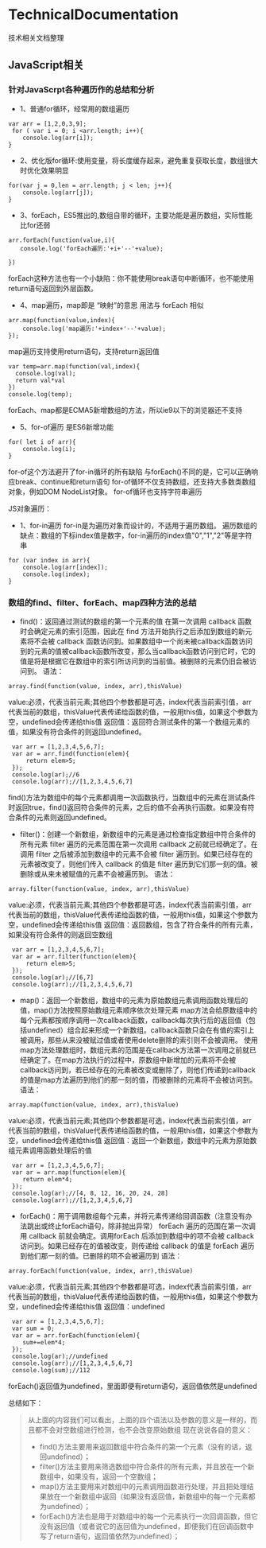 # TechnicalDocumentation
技术相关文档整理

## JavaScript相关
### 针对JavaScrpt各种遍历作的总结和分析

* 1、普通for循环，经常用的数组遍历
```JavaScrpt
var arr = [1,2,0,3,9];
 for ( var i = 0; i <arr.length; i++){
    console.log(arr[i]);
}
```

* 2、优化版for循环:使用变量，将长度缓存起来，避免重复获取长度，数组很大时优化效果明显
```JavaScrpt
for(var j = 0,len = arr.length; j < len; j++){
    console.log(arr[j]);
}
```

* 3、forEach，ES5推出的,数组自带的循环，主要功能是遍历数组，实际性能比for还弱
```JavaScrpt
arr.forEach(function(value,i){
　　console.log('forEach遍历:'+i+'--'+value);

})
```
forEach这种方法也有一个小缺陷：你不能使用break语句中断循环，也不能使用return语句返回到外层函数。

* 4、map遍历，map即是 “映射”的意思 用法与 forEach 相似
```JavaScrpt
arr.map(function(value,index){
    console.log('map遍历:'+index+'--'+value);
});
```
map遍历支持使用return语句，支持return返回值
```JavaScrpt
var temp=arr.map(function(val,index){
  console.log(val);  
  return val*val           
})
console.log(temp);  
```
forEach、map都是ECMA5新增数组的方法，所以ie9以下的浏览器还不支持

* 5、for-of遍历 是ES6新增功能
```JavaScrpt
for( let i of arr){
    console.log(i);
}
```
for-of这个方法避开了for-in循环的所有缺陷
与forEach()不同的是，它可以正确响应break、continue和return语句 
for-of循环不仅支持数组，还支持大多数类数组对象，例如DOM NodeList对象。
for-of循环也支持字符串遍历

JS对象遍历：
* 1、for-in遍历
for-in是为遍历对象而设计的，不适用于遍历数组。
遍历数组的缺点：数组的下标index值是数字，for-in遍历的index值"0","1","2"等是字符串
```JavaScrpt
for (var index in arr){
    console.log(arr[index]);
    console.log(index);
}
```

### 数组的find、filter、forEach、map四种方法的总结

* find()：返回通过测试的数组的第一个元素的值
在第一次调用 callback 函数时会确定元素的索引范围，因此在 find 方法开始执行之后添加到数组的新元素将不会被 callback 函数访问到。如果数组中一个尚未被callback函数访问到的元素的值被callback函数所改变，那么当callback函数访问到它时，它的值是将是根据它在数组中的索引所访问到的当前值。被删除的元素仍旧会被访问到。
语法：
```JavaScrpt
array.find(function(value, index, arr),thisValue)
```
value:必须，代表当前元素;其他四个参数都是可选，index代表当前索引值，arr代表当前的数组，thisValue代表传递给函数的值，一般用this值，如果这个参数为空，undefined会传递给this值
返回值：返回符合测试条件的第一个数组元素的值，如果没有符合条件的则返回undefined。
```JavaScrpt
 var arr = [1,2,3,4,5,6,7];
 var ar = arr.find(function(elem){
     return elem>5;
 });
 console.log(ar);//6
 console.log(arr);//[1,2,3,4,5,6,7]
```
find()方法为数组中的每个元素都调用一次函数执行，当数组中的元素在测试条件时返回true，find()返回符合条件的元素，之后的值不会再执行函数。如果没有符合条件的元素则返回undefined。

* filter()：创建一个新数组，新数组中的元素是通过检查指定数组中符合条件的所有元素
filter 遍历的元素范围在第一次调用 callback 之前就已经确定了。在调用 filter 之后被添加到数组中的元素不会被 filter 遍历到。如果已经存在的元素被改变了，则他们传入 callback 的值是 filter 遍历到它们那一刻的值。被删除或从来未被赋值的元素不会被遍历到。
语法：
```JavaScrpt
array.filter(function(value, index, arr),thisValue)
```
value:必须，代表当前元素;其他四个参数都是可选，index代表当前索引值，arr代表当前的数组，thisValue代表传递给函数的值，一般用this值，如果这个参数为空，undefined会传递给this值
返回值：返回数组，包含了符合条件的所有元素，如果没有符合条件的则返回空数组
```JavaScrpt
 var arr = [1,2,3,4,5,6,7];
 var ar = arr.filter(function(elem){
     return elem>5;
 });
 console.log(ar);//[6,7]
 console.log(arr);//[1,2,3,4,5,6,7]
```

* map()：返回一个新数组，数组中的元素为原始数组元素调用函数处理后的值，map()方法按照原始数组元素顺序依次处理元素
map方法会给原数组中的每个元素都按顺序调用一次callback函数，callback每次执行后的返回值（包括undefined）组合起来形成一个新数组。callback函数只会在有值的索引上被调用，那些从来没被赋过值或者使用delete删除的索引则不会被调用。
使用map方法处理数组时，数组元素的范围是在callback方法第一次调用之前就已经确定了。在map方法执行的过程中，原数组中新增加的元素将不会被callback访问到，若已经存在的元素被改变或删除了，则他们传递到callback的值是map方法遍历到他们的那一刻的值，而被删除的元素将不会被访问到。
语法：
```JavaScrpt
array.map(function(value, index, arr),thisValue)
```
value:必须，代表当前元素;其他四个参数都是可选，index代表当前索引值，arr代表当前的数组，thisValue代表传递给函数的值，一般用this值，如果这个参数为空，undefined会传递给this值
返回值：返回一个新数组，数组中的元素为原始数组元素调用函数处理后的值
```JavaScrpt
 var arr = [1,2,3,4,5,6,7];
 var ar = arr.map(function(elem){
    return elem*4;
 });
 console.log(ar);//[4, 8, 12, 16, 20, 24, 28]
 console.log(arr);//[1,2,3,4,5,6,7]
```

* forEach()：用于调用数组每个元素，并将元素传递给回调函数（注意没有办法跳出或终止forEach语句，除非抛出异常）
forEach 遍历的范围在第一次调用 callback 前就会确定。调用forEach 后添加到数组中的项不会被 callback 访问到。如果已经存在的值被改变，则传递给 callback 的值是 forEach 遍历到他们那一刻的值。已删除的项不会被遍历到
语法：
```JavaScrpt
array.forEach(function(value, index, arr),thisValue)
```
value:必须，代表当前元素;其他四个参数都是可选，index代表当前索引值，arr代表当前的数组，thisValue代表传递给函数的值，一般用this值，如果这个参数为空，undefined会传递给this值
返回值：undefined
```JavaScrpt
 var arr = [1,2,3,4,5,6,7];
 var sum = 0;
 var ar = arr.forEach(function(elem){
    sum+=elem*4;
 });
 console.log(ar);//undefined
 console.log(arr);//[1,2,3,4,5,6,7]
 console.log(sum);//112
```
forEach()返回值为undefined，里面即便有return语句，返回值依然是undefined

总结如下：
> 从上面的内容我们可以看出，上面的四个语法以及参数的意义是一样的，而且都不会对空数组进行检测，也不会改变原始数组
> 现在说说各自的意义：
> * find()方法主要用来返回数组中符合条件的第一个元素（没有的话，返回undefined）；
> * filter()方法主要用来筛选数组中符合条件的所有元素，并且放在一个新数组中，如果没有，返回一个空数组；
> * map()方法主要用来对数组中的元素调用函数进行处理，并且把处理结果放在一个新数组中返回（如果没有返回值，新数组中的每一个元素都为undefined）；
> * forEach()方法也是用于对数组中的每一个元素执行一次回调函数，但它没有返回值（或者说它的返回值为undefined，即便我们在回调函数中写了return语句，返回值依然为undefined）；
